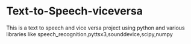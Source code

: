 # Text-to-Speech-viceversa
This is a text to speech and vice versa project using python and various libraries like  speech_recognition,pyttsx3,sounddevice,scipy,numpy
